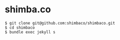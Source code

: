 # shimba.co

```
$ git clone git@github.com:shimbaco/shimbaco.git
$ cd shimbaco
$ bundle exec jekyll s
```
